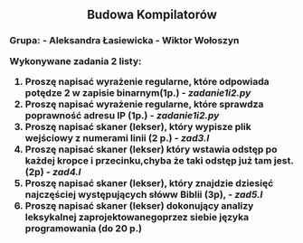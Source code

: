 <h2 align="center">
    Budowa Kompilatorów
</h2>

<h3 align="left">Grupa:
- Aleksandra Łasiewicka
- Wiktor Wołoszyn

Wykonywane zadania 2 listy:
1. Proszę napisać wyrażenie regularne, które odpowiada potędze 2 w zapisie binarnym(1p.) - <i>zadanie1i2.py</i>
2. Proszę napisać wyrażenie regularne, które sprawdza poprawność adresu IP (1p.) - <i>zadanie1i2.py</i>
3. Proszę napisać skaner (lekser), który wypisze plik wejściowy z numerami linii (2 p.) - <i>zad3.l</i>
4. Proszę napisać skaner (lekser) który wstawia odstęp po każdej kropce i przecinku,chyba że taki odstęp już tam jest. (2p) - <i>zad4.l</i>
5. Proszę napisać skaner (lekser), który znajdzie dziesięć najczęściej występujących słóww Biblii (3p), - <i>zad5.l</i>
6. Proszę   napisać   skaner   (lekser)   dokonujący   analizy   leksykalnej   zaprojektowanegoprzez siebie języka programowania (do 20 p.)
</h3>








